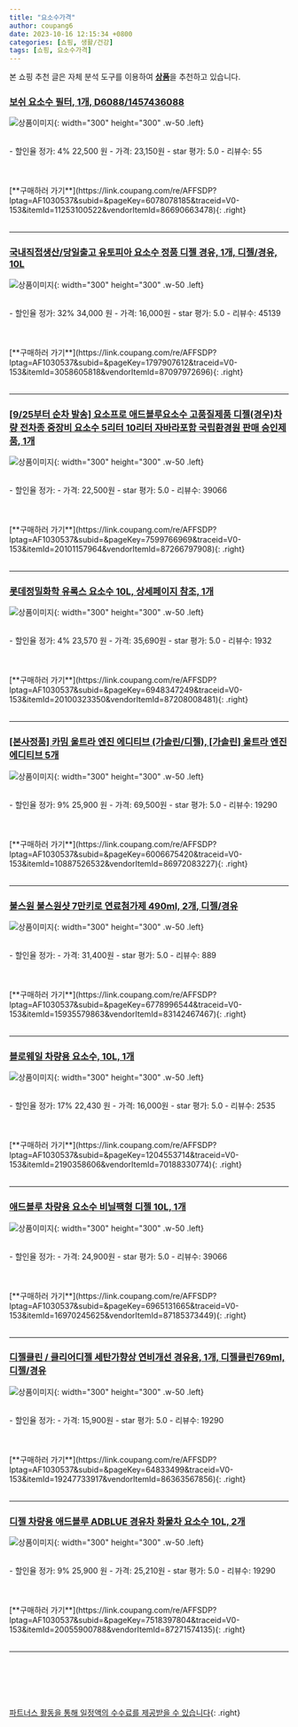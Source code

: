 ```yaml
---
title: "요소수가격"
author: coupang6
date: 2023-10-16 12:15:34 +0800
categories: [쇼핑, 생활/건강]
tags: [쇼핑, 요소수가격]
---
```


본 쇼핑 추천 글은 자체 분석 도구를 이용하여 [**상품**](https://link.coupang.com/a/bao1ui)을 추천하고 있습니다.

### [보쉬 요소수 필터, 1개, D6088/1457436088](https://link.coupang.com/re/AFFSDP?lptag=AF1030537&subid=&pageKey=6078078185&traceid=V0-153&itemId=11253100522&vendorItemId=86690663478)

![상품이미지](https://thumbnail8.coupangcdn.com/thumbnails/remote/230x230ex/image/vendor_inventory/f931/970b4ff041124a2737d5d5724bc3f9a877bf5c0e3b8938e8bd48e0711429.jpg){: width="300" height="300" .w-50 .left}


<br>
- 할인율 정가: 4%  22,500   원
- 가격: 23,150원
- star 평가: 5.0
- 리뷰수: 55
<br>
<br>
<br>
<br>
[**구매하러 가기**](https://link.coupang.com/re/AFFSDP?lptag=AF1030537&subid=&pageKey=6078078185&traceid=V0-153&itemId=11253100522&vendorItemId=86690663478){: .right}
<br>
<br>

---

### [국내직접생산/당일출고 유토피아 요소수 정품 디젤 경유, 1개, 디젤/경유, 10L](https://link.coupang.com/re/AFFSDP?lptag=AF1030537&subid=&pageKey=1797907612&traceid=V0-153&itemId=3058605818&vendorItemId=87097972696)

![상품이미지](https://thumbnail9.coupangcdn.com/thumbnails/remote/230x230ex/image/vendor_inventory/dd1b/ac98966a1aee8aec6b0b9e4362d56cecd0603d46b74a90153bb6a7bd2b72.jpg){: width="300" height="300" .w-50 .left}


<br>
- 할인율 정가: 32%  34,000   원
- 가격: 16,000원
- star 평가: 5.0
- 리뷰수: 45139
<br>
<br>
<br>
<br>
[**구매하러 가기**](https://link.coupang.com/re/AFFSDP?lptag=AF1030537&subid=&pageKey=1797907612&traceid=V0-153&itemId=3058605818&vendorItemId=87097972696){: .right}
<br>
<br>

---

### [[9/25부터 순차 발송] 요소프로 애드블루요소수 고품질제품 디젤(경우)차량 전차종 중장비 요소수 5리터 10리터 자바라포함 국립환경원 판매 승인제품, 1개](https://link.coupang.com/re/AFFSDP?lptag=AF1030537&subid=&pageKey=7599766969&traceid=V0-153&itemId=20101157964&vendorItemId=87266797908)

![상품이미지](https://thumbnail7.coupangcdn.com/thumbnails/remote/230x230ex/image/vendor_inventory/3563/2a73d7766085dfd2d38132c0619894358390e85515de228d22f7ba1b6821.JPG){: width="300" height="300" .w-50 .left}


<br>
- 할인율 정가: 
- 가격: 22,500원
- star 평가: 5.0
- 리뷰수: 39066
<br>
<br>
<br>
<br>
[**구매하러 가기**](https://link.coupang.com/re/AFFSDP?lptag=AF1030537&subid=&pageKey=7599766969&traceid=V0-153&itemId=20101157964&vendorItemId=87266797908){: .right}
<br>
<br>

---

### [롯데정밀화학 유록스 요소수 10L, 상세페이지 참조, 1개](https://link.coupang.com/re/AFFSDP?lptag=AF1030537&subid=&pageKey=6948347249&traceid=V0-153&itemId=20100323350&vendorItemId=87208008481)

![상품이미지](https://thumbnail7.coupangcdn.com/thumbnails/remote/230x230ex/image/vendor_inventory/17a8/01d2b579144d1af273b9a3214c1f9ca012311270e9c1d1bef695bee7d207.jpg){: width="300" height="300" .w-50 .left}


<br>
- 할인율 정가: 4%  23,570   원
- 가격: 35,690원
- star 평가: 5.0
- 리뷰수: 1932
<br>
<br>
<br>
<br>
[**구매하러 가기**](https://link.coupang.com/re/AFFSDP?lptag=AF1030537&subid=&pageKey=6948347249&traceid=V0-153&itemId=20100323350&vendorItemId=87208008481){: .right}
<br>
<br>

---

### [[본사정품] 카밈 울트라 엔진 에디티브 (가솔린/디젤), [가솔린] 울트라 엔진 에디티브 5개](https://link.coupang.com/re/AFFSDP?lptag=AF1030537&subid=&pageKey=6006675420&traceid=V0-153&itemId=10887526532&vendorItemId=86972083227)

![상품이미지](https://thumbnail7.coupangcdn.com/thumbnails/remote/230x230ex/image/vendor_inventory/fed0/e1493586d4035989b4e9265e34428aebc9f752e404fa172e51fdb537ce0b.jpg){: width="300" height="300" .w-50 .left}


<br>
- 할인율 정가: 9%  25,900   원
- 가격: 69,500원
- star 평가: 5.0
- 리뷰수: 19290
<br>
<br>
<br>
<br>
[**구매하러 가기**](https://link.coupang.com/re/AFFSDP?lptag=AF1030537&subid=&pageKey=6006675420&traceid=V0-153&itemId=10887526532&vendorItemId=86972083227){: .right}
<br>
<br>

---

### [불스원 불스원샷 7만키로 연료첨가제 490ml, 2개, 디젤/경유](https://link.coupang.com/re/AFFSDP?lptag=AF1030537&subid=&pageKey=6778996544&traceid=V0-153&itemId=15935579863&vendorItemId=83142467467)

![상품이미지](https://thumbnail6.coupangcdn.com/thumbnails/remote/230x230ex/image/retail/images/2022/09/16/16/2/f1fca755-e04e-4a35-b124-c543d077471c.jpg){: width="300" height="300" .w-50 .left}


<br>
- 할인율 정가: 
- 가격: 31,400원
- star 평가: 5.0
- 리뷰수: 889
<br>
<br>
<br>
<br>
[**구매하러 가기**](https://link.coupang.com/re/AFFSDP?lptag=AF1030537&subid=&pageKey=6778996544&traceid=V0-153&itemId=15935579863&vendorItemId=83142467467){: .right}
<br>
<br>

---

### [블로웨일 차량용 요소수, 10L, 1개](https://link.coupang.com/re/AFFSDP?lptag=AF1030537&subid=&pageKey=1204553714&traceid=V0-153&itemId=2190358606&vendorItemId=70188330774)

![상품이미지](https://thumbnail10.coupangcdn.com/thumbnails/remote/230x230ex/image/retail/images/2980984922546415-d619fae0-2bdb-4af0-bfa7-d5402eb767f1.jpg){: width="300" height="300" .w-50 .left}


<br>
- 할인율 정가: 17%  22,430   원
- 가격: 16,000원
- star 평가: 5.0
- 리뷰수: 2535
<br>
<br>
<br>
<br>
[**구매하러 가기**](https://link.coupang.com/re/AFFSDP?lptag=AF1030537&subid=&pageKey=1204553714&traceid=V0-153&itemId=2190358606&vendorItemId=70188330774){: .right}
<br>
<br>

---

### [애드블루 차량용 요소수 비닐팩형 디젤 10L, 1개](https://link.coupang.com/re/AFFSDP?lptag=AF1030537&subid=&pageKey=6965131665&traceid=V0-153&itemId=16970245625&vendorItemId=87185373449)

![상품이미지](https://thumbnail10.coupangcdn.com/thumbnails/remote/230x230ex/image/vendor_inventory/936e/32f0f95b6ff5ff00ba66cc3ad31facc55a8544d834b666b8d11b8fe283fa.JPG){: width="300" height="300" .w-50 .left}


<br>
- 할인율 정가: 
- 가격: 24,900원
- star 평가: 5.0
- 리뷰수: 39066
<br>
<br>
<br>
<br>
[**구매하러 가기**](https://link.coupang.com/re/AFFSDP?lptag=AF1030537&subid=&pageKey=6965131665&traceid=V0-153&itemId=16970245625&vendorItemId=87185373449){: .right}
<br>
<br>

---

### [디젤클린 / 클리어디젤 세탄가향상 연비개선 경유용, 1개, 디젤클린769ml, 디젤/경유](https://link.coupang.com/re/AFFSDP?lptag=AF1030537&subid=&pageKey=64833499&traceid=V0-153&itemId=19247733917&vendorItemId=86363567856)

![상품이미지](https://thumbnail10.coupangcdn.com/thumbnails/remote/230x230ex/image/vendor_inventory/c333/05eced2188304b82faf9d6c7f208701621a4178f2f67745befcf45e5bab2.jpg){: width="300" height="300" .w-50 .left}


<br>
- 할인율 정가: 
- 가격: 15,900원
- star 평가: 5.0
- 리뷰수: 19290
<br>
<br>
<br>
<br>
[**구매하러 가기**](https://link.coupang.com/re/AFFSDP?lptag=AF1030537&subid=&pageKey=64833499&traceid=V0-153&itemId=19247733917&vendorItemId=86363567856){: .right}
<br>
<br>

---

### [디젤 차량용 애드블루 ADBLUE 경유차 화물차 요소수 10L, 2개](https://link.coupang.com/re/AFFSDP?lptag=AF1030537&subid=&pageKey=7518397804&traceid=V0-153&itemId=20055900788&vendorItemId=87271574135)

![상품이미지](https://thumbnail9.coupangcdn.com/thumbnails/remote/230x230ex/image/vendor_inventory/e698/da70a086fb0942cfc409a8f6ebb5797546ad5767137bd7b83da521379d47.jpg){: width="300" height="300" .w-50 .left}


<br>
- 할인율 정가: 9%  25,900   원
- 가격: 25,210원
- star 평가: 5.0
- 리뷰수: 19290
<br>
<br>
<br>
<br>
[**구매하러 가기**](https://link.coupang.com/re/AFFSDP?lptag=AF1030537&subid=&pageKey=7518397804&traceid=V0-153&itemId=20055900788&vendorItemId=87271574135){: .right}
<br>
<br>

---
<br><br><br><br><br> [파트너스 활동을 통해 일정액의 수수료를 제공받을 수 있습니다](https://link.coupang.com/a/bao1ui){: .right}